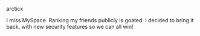 arcticx

I miss MySpace. Ranking my friends publicly is goated. I decided to bring it back, with new security features so we can all win!
